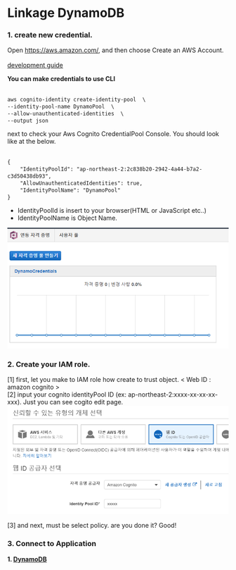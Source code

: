 # Linkage DynamoDB

### 1. create new credential.
Open https://aws.amazon.com/, and then choose Create an AWS Account.<br><br>
[development guide]

**You can make credentials to use CLI**

```

aws cognito-identity create-identity-pool  \
--identity-pool-name DynamoPool  \
--allow-unauthenticated-identities  \
--output json

```
next to check your Aws Cognito CredentialPool Console.
You should look like at the below.

```

{
    "IdentityPoolId": "ap-northeast-2:2c838b20-2942-4a44-b7a2-c3d50438db93",
    "AllowUnauthenticatedIdentities": true,
    "IdentityPoolName": "DynamoPool"
}

```

* IdentityPoolId is insert to your browser(HTML or JavaScript etc..)
* IdentityPoolName is Object Name.

![alt text](https://github.com/oryondark/-/blob/master/AWS_Cognito/%EC%BD%94%EA%B7%B8%EB%8B%88%ED%86%A0_%EC%9E%90%EA%B2%A9%EC%A6%9D%EB%AA%85%ED%92%80%EC%83%9D%EC%84%B1.png)

### 2. Create your IAM role.
  [1] first, let you make to IAM role how create to trust object. < Web ID : amazon cognito > <br>
  [2] input your cognito identityPool ID (ex: ap-northeast-2:xxxx-xx-xx-xx-xxx). Just you can see cogito edit page. <br>
  ![alt text](https://github.com/oryondark/-/blob/master/AWS_Cognito/IAM%EC%A0%95%EC%B1%85%EC%83%9D%EC%84%B1.png)
  
  [3] and next, must be select policy. are you done it? Good!<br>

### 3. Connect to Application <br>

  **1\. [DynamoDB]**
  


[development guide]:https://aws.amazon.com/ko/cognito/getting-started/ "cognito page"
[DynamoDB]:https:// ""
